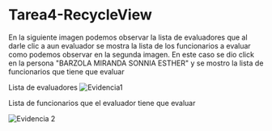 # Tarea4-RecycleView

En la siguiente imagen podemos observar la lista de evaluadores que al darle clic a aun evaluador se mostra la lista de los funcionarios a evaluar como podemos observar en la segunda imagen.
En este caso se dio click en la persona "BARZOLA MIRANDA SONNIA ESTHER" y se mostro la lista de funcionarios que tiene que evaluar 

Lista de evaluadores
![Evidencia1](https://user-images.githubusercontent.com/95297941/147304168-d30d1f64-5d94-463c-85d7-9d1fd7ba085f.png)

Lista de funcionarios que el evaluador tiene que evaluar

![Evidencia 2](https://user-images.githubusercontent.com/95297941/147304249-ab642b82-be03-4c2a-ad07-0ce2930ed4fd.png)
